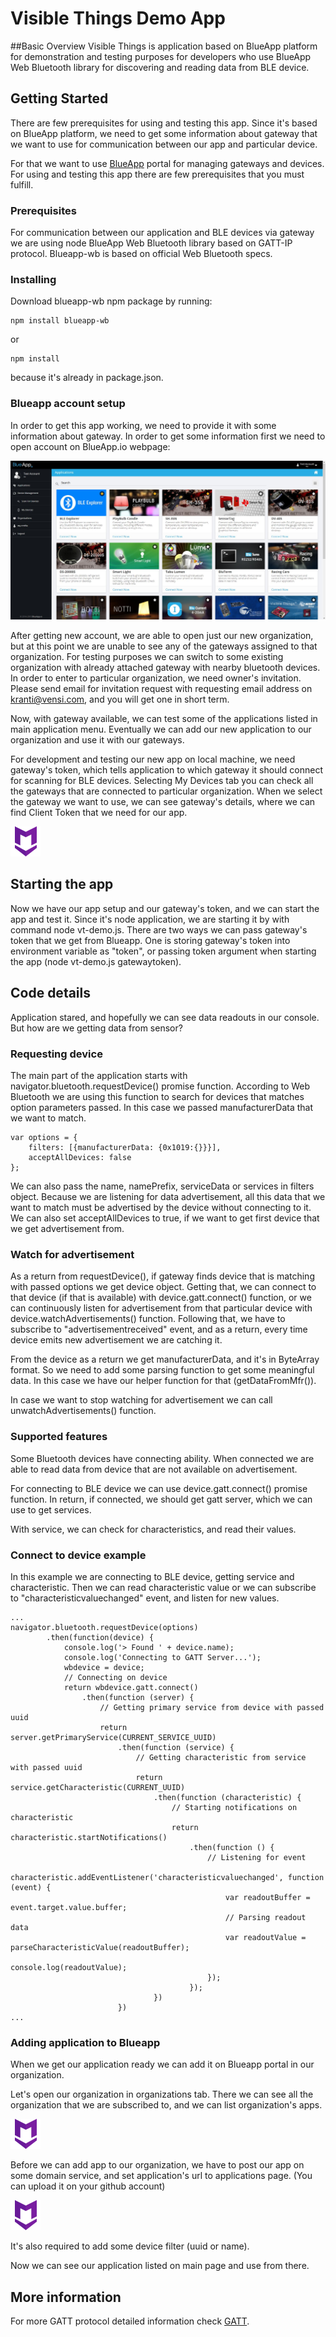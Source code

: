 # Visible Things Demo App

##Basic Overview
Visible Things is application based on BlueApp platform for demonstration and testing purposes for developers who use BlueApp Web Bluetooth library for discovering and reading data from BLE device.


## Getting Started

There are few prerequisites for using and testing this app. Since it's based on BlueApp platform, we need to get some information about gateway that we want to use for communication between our app and particular device.

For that we want to use [BlueApp](http://blueapp.io) portal for managing gateways and devices.
For using and testing this app there are few prerequisites that you must fulfill.

### Prerequisites

For communication between our application and BLE devices via gateway we are using node BlueApp Web Bluetooth library based on GATT-IP protocol. Blueapp-wb is based on official Web Bluetooth specs.

### Installing

Download blueapp-wb npm package by running:

```
npm install blueapp-wb
```

or

```
npm install
```

because it's already in package.json.

### Blueapp account setup

In order to get this app working, we need to provide it with some information about gateway. In order to get some information first we need to open account on BlueApp.io webpage:

![alt text](https://github.com/rajicdalibor/webBluetoothTest/blob/master/images/mainpage.JPG "Blueapp main page")

After getting new account, we are able to open just our new organization, but at this point we are unable to see any of the gateways assigned to that organization. For testing purposes we can switch to some existing organization with already attached gateway with nearby bluetooth devices.
In order to enter to particular organization, we need owner's invitation. Please send email for invitation request with requesting email address on kranti@vensi.com, and you will get one in short term.

Now, with gateway available, we can test some of the applications listed in main application menu. Eventually we can add our new application to our organization and use it with our gateways.

For development and testing our new app on local machine, we need gateway's token, which tells application to which gateway it should connect for scanning for BLE devices.
Selecting My Devices tab you can check all the gateways that are connected to particular organization. When we select the gateway we want to use, we can see gateway's details, where we can find Client Token that we need for our app.

![alt text](https://github.com/adam-p/markdown-here/raw/master/src/common/images/icon48.png "Gateway details")


## Starting the app

Now we have our app setup and our gateway's token, and we can start the app and test it.
Since it's node application, we are starting it by with command node vt-demo.js. There are two ways we can pass gateway's token that we get from Blueapp. One is storing gateway's token into environment variable as "token", or passing token argument when starting the app (node vt-demo.js gatewaytoken).


## Code details


Application stared, and hopefully we can see data readouts in our console. But how are we getting data from sensor?

### Requesting device
The main part of the application starts with navigator.bluetooth.requestDevice() promise function. According to Web Bluetooth we are using this function to search for devices that matches option parameters passed. In this case we passed manufacturerData that we want to match.

```
var options = {
    filters: [{manufacturerData: {0x1019:{}}}],
    acceptAllDevices: false
};
```

We can also pass the name, namePrefix, serviceData or services in filters object. Because we are listening for data advertisement, all this data that we want to match must be advertised by the device without connecting to it. We can also set acceptAllDevices to true, if we want to get first device that we get advertisement from.

### Watch for advertisement

As a return from requestDevice(), if gateway finds device that is matching with passed options we get device object. Getting that, we can connect to that device (if that is available) with device.gatt.connect() function, or we can continuously listen for advertisement from that particular device with device.watchAdvertisements() function. Following that, we have to subscribe to "advertisementreceived" event, and as a return, every time device emits new advertisement we are catching it.

From the device as a return we get manufacturerData, and it's in ByteArray format. So we need to add some parsing function to get some meaningful data. In this case we have our helper function for that (getDataFromMfr()).

In case we want to stop watching for advertisement we can call unwatchAdvertisements() function.

### Supported features

Some Bluetooth devices have connecting ability. When connected we are able to read data from device that are not available on advertisement.

For connecting to BLE device we can use device.gatt.connect() promise function. In return, if connected, we should get gatt server, which we can use to get services.

With service, we can check for characteristics, and read their values.

### Connect to device example

In this example we are connecting to BLE device, getting service and characteristic. Then we can read characteristic value or we can subscribe to "characteristicvaluechanged" event, and listen for new values.


```
...
navigator.bluetooth.requestDevice(options)
        .then(function(device) {
            console.log('> Found ' + device.name);
            console.log('Connecting to GATT Server...');
            wbdevice = device;
            // Connecting on device
            return wbdevice.gatt.connect()
                .then(function (server) {
                    // Getting primary service from device with passed uuid
                    return server.getPrimaryService(CURRENT_SERVICE_UUID)
                        .then(function (service) {
                            // Getting characteristic from service with passed uuid
                            return service.getCharacteristic(CURRENT_UUID)
                                .then(function (characteristic) {
                                    // Starting notifications on characteristic
                                    return characteristic.startNotifications()
                                        .then(function () {
                                            // Listening for event
                                            characteristic.addEventListener('characteristicvaluechanged', function (event) {
                                                var readoutBuffer = event.target.value.buffer;
                                                // Parsing readout data
                                                var readoutValue = parseCharacteristicValue(readoutBuffer);
                                                console.log(readoutValue);
                                            });
                                        });
                                })
                        })
...
```

### Adding application to Blueapp

When we get our application ready we can add it on Blueapp portal in our organization.

Let's open our organization in organizations tab. There we can see all the organization that we are subscribed to, and we can list organization's apps.

![alt text](https://github.com/adam-p/markdown-here/raw/master/src/common/images/icon48.png "Organization details")

Before we can add app to our organization, we have to post our app on some domain service, and set application's url to applications page. (You can upload it on your github account)

![alt text](https://github.com/adam-p/markdown-here/raw/master/src/common/images/icon48.png "Application setup")

It's also required to add some device filter (uuid or name).

Now we can see our application listed on main page and use from there.

## More information

For more GATT protocol detailed information check [GATT]().



